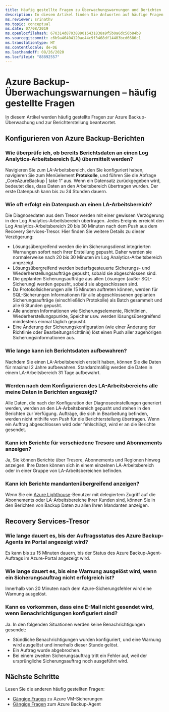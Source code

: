 ```yaml
---
title: Häufig gestellte Fragen zu Überwachungswarnungen und Berichten
description: In diesem Artikel finden Sie Antworten auf häufige Fragen zu den Berichten von Azure Backup-Überwachungswarnungen und Azure Backup.
ms.reviewer: srinathv
ms.topic: conceptual
ms.date: 07/08/2019
ms.openlocfilehash: 670314d8703889016431838a9f5b0a6dc56b84b8
ms.sourcegitcommit: c6b9a46404120ae44c9f3468df14403bcd6686c1
ms.translationtype: HT
ms.contentlocale: de-DE
ms.lasthandoff: 08/26/2020
ms.locfileid: "88892557"
---
```

# <a name="azure-backup-monitoring-alert---faq"></a>Azure Backup-Überwachungswarnungen – häufig gestellte Fragen

In diesem Artikel werden häufig gestellte Fragen zur Azure Backup-Überwachung und zur Berichterstellung beantwortet.

## <a name="configure-azure-backup-reports"></a>Konfigurieren von Azure Backup-Berichten

### <a name="how-do-i-check-if-reporting-data-has-started-flowing-into-a-log-analytics-la-workspace"></a>Wie überprüfe ich, ob bereits Berichtsdaten an einen Log Analytics-Arbeitsbereich (LA) übermittelt werden?

Navigieren Sie zum LA-Arbeitsbereich, den Sie konfiguriert haben, navigieren Sie zum Menüelement **Protokolle**, und führen Sie die Abfrage „CoreAzureBackup | take 1“ aus. Wenn ein Datensatz zurückgegeben wird, bedeutet dies, dass Daten an den Arbeitsbereich übertragen wurden. Der erste Datenpush kann bis zu 24 Stunden dauern.

### <a name="what-is-the-frequency-of-data-push-to-an-la-workspace"></a>Wie oft erfolgt ein Datenpush an einen LA-Arbeitsbereich?

Die Diagnosedaten aus dem Tresor werden mit einer gewissen Verzögerung in den Log Analytics-Arbeitsbereich übertragen. Jedes Ereignis erreicht den Log Analytics-Arbeitsbereich 20 bis 30 Minuten nach dem Push aus dem Recovery Services-Tresor. Hier finden Sie weitere Details zu dieser Verzögerung:

* Lösungsübergreifend werden die im Sicherungsdienst integrierten Warnungen sofort nach ihrer Erstellung gepusht. Daher werden sie normalerweise nach 20 bis 30 Minuten im Log Analytics-Arbeitsbereich angezeigt.
* Lösungsübergreifend werden bedarfsgesteuerte Sicherungs- und Wiederherstellungsaufträge gepusht, sobald sie abgeschlossen sind.
* Die geplanten Sicherungsaufträge aus allen Lösungen (außer SQL-Sicherung) werden gepusht, sobald sie abgeschlossen sind.
* Da Protokollsicherungen alle 15 Minuten auftreten können, werden für SQL-Sicherungen Informationen für alle abgeschlossenen geplanten Sicherungsaufträge (einschließlich Protokolle) als Batch gesammelt und alle 6 Stunden gepusht.
* Alle anderen Informationen wie Sicherungselemente, Richtlinien, Wiederherstellungspunkte, Speicher usw. werden lösungsübergreifend mindestens einmal täglich gepusht.
* Eine Änderung der Sicherungskonfiguration (wie einer Änderung der Richtlinie oder Bearbeitungsrichtlinie) löst einen Push aller zugehörigen Sicherungsinformationen aus.

### <a name="how-long-can-i-retain-reporting-data"></a>Wie lange kann ich Berichtsdaten aufbewahren?

Nachdem Sie einen LA-Arbeitsbereich erstellt haben, können Sie die Daten für maximal 2 Jahre aufbewahren. Standardmäßig werden die Daten in einem LA-Arbeitsbereich 31 Tage aufbewahrt.

### <a name="will-i-see-all-my-data-in-reports-after-i-configure-the-la-workspace"></a>Werden nach dem Konfigurieren des LA-Arbeitsbereichs alle meine Daten in Berichten angezeigt?

 Alle Daten, die nach der Konfiguration der Diagnoseeinstellungen generiert werden, werden an den LA-Arbeitsbereich gepusht und stehen in den Berichten zur Verfügung. Aufträge, die sich in Bearbeitung befinden, werden nicht mithilfe von Push für die Berichterstellung übertragen. Wenn ein Auftrag abgeschlossen wird oder fehlschlägt, wird er an die Berichte gesendet.

### <a name="can-i-view-reports-across-vaults-and-subscriptions"></a>Kann ich Berichte für verschiedene Tresore und Abonnements anzeigen?

Ja, Sie können Berichte über Tresore, Abonnements und Regionen hinweg anzeigen. Ihre Daten können sich in einem einzelnen LA-Arbeitsbereich oder in einer Gruppe von LA-Arbeitsbereichen befinden.

### <a name="can-i-view-reports-across-tenants"></a>Kann ich Berichte mandantenübergreifend anzeigen?

Wenn Sie ein [Azure Lighthouse](https://azure.microsoft.com/services/azure-lighthouse/)-Benutzer mit delegiertem Zugriff auf die Abonnements oder LA-Arbeitsbereiche Ihrer Kunden sind, können Sie in den Berichten von Backup Daten zu allen Ihren Mandanten anzeigen.

## <a name="recovery-services-vault"></a>Recovery Services-Tresor

### <a name="how-long-does-it-take-for-the-azure-backup-agent-job-status-to-reflect-in-the-portal"></a>Wie lange dauert es, bis der Auftragsstatus des Azure Backup-Agents im Portal angezeigt wird?

Es kann bis zu 15 Minuten dauern, bis der Status des Azure Backup-Agent-Auftrags im Azure-Portal angezeigt wird.

### <a name="when-a-backup-job-fails-how-long-does-it-take-to-raise-an-alert"></a>Wie lange dauert es, bis eine Warnung ausgelöst wird, wenn ein Sicherungsauftrag nicht erfolgreich ist?

Innerhalb von 20 Minuten nach dem Azure-Sicherungsfehler wird eine Warnung ausgelöst.

### <a name="is-there-a-case-where-an-email-wont-be-sent-if-notifications-are-configured"></a>Kann es vorkommen, dass eine E-Mail nicht gesendet wird, wenn Benachrichtigungen konfiguriert sind?

Ja. In den folgenden Situationen werden keine Benachrichtigungen gesendet:

* Stündliche Benachrichtigungen wurden konfiguriert, und eine Warnung wird ausgelöst und innerhalb dieser Stunde gelöst.
* Ein Auftrag wurde abgebrochen.
* Bei einem zweiten Sicherungsauftrag tritt ein Fehler auf, weil der ursprüngliche Sicherungsauftrag noch ausgeführt wird.

## <a name="next-steps"></a>Nächste Schritte

Lesen Sie die anderen häufig gestellten Fragen:

* [Gängige Fragen](backup-azure-vm-backup-faq.md) zu Azure VM-Sicherungen
* [Gängige Fragen](backup-azure-file-folder-backup-faq.md) zum Azure Backup-Agent
